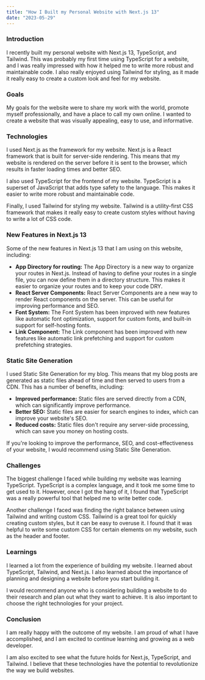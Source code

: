 ```yaml
---
title: "How I Built my Personal Website with Next.js 13"
date: "2023-05-29"
---
```


### Introduction

I recently built my personal website with Next.js 13, TypeScript, and Tailwind. This was probably my first time using TypeScript for a website, and I was really impressed with how it helped me to write more robust and maintainable code. I also really enjoyed using Tailwind for styling, as it made it really easy to create a custom look and feel for my website.

### Goals

My goals for the website were to share my work with the world, promote myself professionally, and have a place to call my own online. I wanted to create a website that was visually appealing, easy to use, and informative.

### Technologies

I used Next.js as the framework for my website. Next.js is a React framework that is built for server-side rendering. This means that my website is rendered on the server before it is sent to the browser, which results in faster loading times and better SEO.

I also used TypeScript for the frontend of my website. TypeScript is a superset of JavaScript that adds type safety to the language. This makes it easier to write more robust and maintainable code.

Finally, I used Tailwind for styling my website. Tailwind is a utility-first CSS framework that makes it really easy to create custom styles without having to write a lot of CSS code.

### New Features in Next.js 13

Some of the new features in Next.js 13 that I am using on this website, including:

- **App Directory for routing:** The App Directory is a new way to organize your routes in Next.js. Instead of having to define your routes in a single file, you can now define them in a directory structure. This makes it easier to organize your routes and to keep your code DRY.
- **React Server Components:** React Server Components are a new way to render React components on the server. This can be useful for improving performance and SEO.
- **Font System:** The Font System has been improved with new features like automatic font optimization, support for custom fonts, and built-in support for self-hosting fonts.
- **Link Component:** The Link component has been improved with new features like automatic link prefetching and support for custom prefetching strategies.

### Static Site Generation

I used Static Site Generation for my blog. This means that my blog posts are generated as static files ahead of time and then served to users from a CDN. This has a number of benefits, including:

- **Improved performance:** Static files are served directly from a CDN, which can significantly improve performance.
- **Better SEO:** Static files are easier for search engines to index, which can improve your website's SEO.
- **Reduced costs:** Static files don't require any server-side processing, which can save you money on hosting costs.

If you're looking to improve the performance, SEO, and cost-effectiveness of your website, I would recommend using Static Site Generation.

### Challenges

The biggest challenge I faced while building my website was learning TypeScript. TypeScript is a complex language, and it took me some time to get used to it. However, once I got the hang of it, I found that TypeScript was a really powerful tool that helped me to write better code.

Another challenge I faced was finding the right balance between using Tailwind and writing custom CSS. Tailwind is a great tool for quickly creating custom styles, but it can be easy to overuse it. I found that it was helpful to write some custom CSS for certain elements on my website, such as the header and footer.

### Learnings

I learned a lot from the experience of building my website. I learned about TypeScript, Tailwind, and Next.js. I also learned about the importance of planning and designing a website before you start building it.

I would recommend anyone who is considering building a website to do their research and plan out what they want to achieve. It is also important to choose the right technologies for your project.

### Conclusion

I am really happy with the outcome of my website. I am proud of what I have accomplished, and I am excited to continue learning and growing as a web developer.

I am also excited to see what the future holds for Next.js, TypeScript, and Tailwind. I believe that these technologies have the potential to revolutionize the way we build websites.
